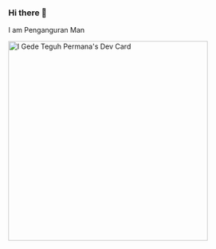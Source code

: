 ### Hi there 👋

I am Penganguran Man

<!--
**TeguhPermana666/TeguhPermana666** is a ✨ _special_ ✨ repository because its `README.md` (this file) appears on your GitHub profile.

Here are some ideas to get you started:

- 🔭 I’m currently working on ...
- 🌱 I’m currently learning ...
- 👯 I’m looking to collaborate on ...
- 🤔 I’m looking for help with ...
- 💬 Ask me about ...
- 📫 How to reach me: ...
- 😄 Pronouns: ...
- ⚡ Fun fact: ...
-->

<a href="https://app.daily.dev/teguhpermana666"><img src="https://api.daily.dev/devcards/60f48d7f835d441ebd2b10a4af404d08.png?r=sn7" width="400" alt="I Gede Teguh Permana's Dev Card"/></a>

